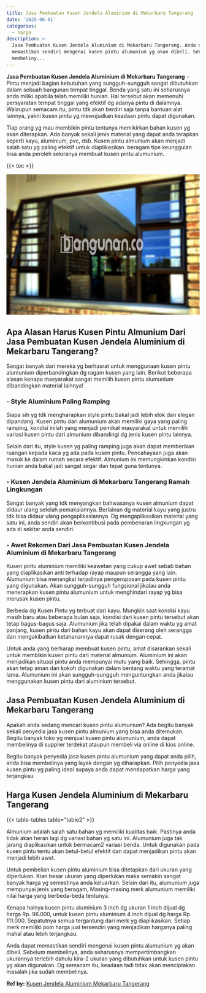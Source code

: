 ```yaml
---
title: Jasa Pembuatan Kusen Jendela Aluminium di Mekarbaru Tangerang
date: '2025-06-01'
categories:
  - harga
description: >-
  Jasa Pembuatan Kusen Jendela Aluminium di Mekarbaru Tangerang. Anda dapat
  memastikan sendiri mengenai kusen pintu alumunium yg akan dibeli. Sebelum
  membeliny...
---
```


**Jasa Pembuatan Kusen Jendela Aluminium di Mekarbaru Tangerang** – Pintu menjadi bagian kebutuhan yang sungguh-sungguh sangat dibutuhkan dalam sebuah bangunan tempat tinggal. Benda yang satu ini seharusnya anda miliki apabila telah memiliki hunian. Hal tersebut akan memenuhi persyaratan tempat tinggal yang efektif dg adanya pintu di dalamnya. Walaupun semacam itu, pintu tdk akan berdiri saja tanpa bantuan alat lainnya, yakni kusen pintu yg mewujudkan keadaan pintu dapat digunakan.

Tiap orang yg mau membikin pintu tentunya memikirkan bahan kusen yg akan diterapkan. Ada banyak sekali jenis material yang dapat anda terapkan seperti kayu, aluminium, pvc, dsb. Kusen pintu almunium akan menjadi salah satu yg paling efektif untuk diaplikasikan. beragam tipe keunggulan bisa anda peroleh sekiranya membuat kusen pintu alumunium.

{{< toc >}}

![Jasa Pembuatan Kusen Jendela Aluminium di Mekarbaru Tangerang](/images/harga-kusen-jendela-alumunium-11.png)

## Apa Alasan Harus Kusen Pintu Almunium Dari Jasa Pembuatan Kusen Jendela Aluminium di Mekarbaru Tangerang?

Sangat banyak dari mereka yg berhasrat untuk menggunaan kusen pintu alumunium diperbandingkan dg ragam kusen yang lain. Berikut beberapa alasan kenapa masyarakat sangat memilih kusen pintu alumunium dibandingkan material lainnya!

### \- Style Aluminium Paling Ramping

Siapa sih yg tdk mengharapkan style pintu bakal jadi lebih elok dan elegan dipandang. Kusen pintu dari alumunium akan memiliki gaya yang paling ramping, kondisi inilah yang menjadi pemikat masyarakat untuk memilih variasi kusen pintu dari almunium dibandingi dg jenis kusen pintu lainnya.

Selain dari itu, style kusen yg paling ramping juga akan dapat memberikan ruangan kepada kaca yg ada pada kusen pintu. Pencahayaan juga akan masuk ke dalam rumah secara efektif. Almunium ini memungkinkan kondisi hunian anda bakal jadi sangat segar dan tepat guna tentunya.

### \- Kusen Jendela Aluminium di Mekarbaru Tangerang Ramah Lingkungan

Sangat banyak yang tdk menyangkan bahwasanya kusen almunium dapat didaur ulang setelah pemakaiannya. Berlainan dg material kayu yang justru tdk bisa didaur ulang pengaplikasiannya. Dg mengaplikasikan material yang satu ini, anda sendiri akan berkontibusi pada pembenaran lingkungan yg ada di sekitar anda sendiri.

### \- Awet Rekomen Dari Jasa Pembuatan Kusen Jendela Aluminium di Mekarbaru Tangerang

Kusen pintu aluminium memiliki keawetan yang cukup awet sebab bahan yang diaplikasikan anti terhadap rayap maupun serangga yang lain. Alumunium bisa menangkal terjadinya pengeroposan pada kusen pintu yang digunakan. Akan sungguh-sungguh fungsional jikalau anda menerapkan kusen pintu alumunium untuk menghindari rayap yg bisa merusak kusen pintu.

Berbeda dg Kusen Pintu yg terbuat dari kayu. Mungkin saat kondisi kayu masih baru atau beberapa bulan saja, kondisi dari kusen pintu tersebut akan tetap bagus-bagus saja. Alumunium jika telah dipakai dalam waktu yg amat panjang, kusen pintu dari bahan kayu akan dapat diserang oleh serangga dan mengakibatkan ketahanannya dapat rusak dengan cepat.

Untuk anda yang berharap membuat kusen pintu, amat disarankan sekali untuk membikin kusen pintu dari material almunium. Aluminium ini akan menjadikan situasi pintu anda mempunyai mutu yang baik. Sehingga, pintu akan tetap aman dan kokoh digunakan dalam bentang waktu yang teramat lama. Alumunium ini akan sungguh-sungguh menguntungkan anda jikalau menggunakan kusen pintu dari aluminium tersebut.

## Jasa Pembuatan Kusen Jendela Aluminium di Mekarbaru Tangerang

Apakah anda sedang mencari kusen pintu alumunium? Ada begitu banyak sekali penyedia jasa kusen pintu almunium yang bisa anda ditemukan. Begitu banyak toko yg menjual kusen pintu alumunium, anda dapat membelinya di supplier terdekat ataupun membeli via online di kios online.

Begitu banyak penyedia jasa kusen pintu alumunium yang dapat anda pilih, anda bisa membelinya yang layak dengan yg diharapkan. Pilih penyedia jasa kusen pintu yg paling ideal supaya anda dapat mendapatkan harga yang terjangkau.

## Harga Kusen Jendela Aluminium di Mekarbaru Tangerang

{{< table-tables table="table2" >}}

Almunium adalah salah satu bahan yg memiliki kualitas baik. Pastinya anda tidak akan heran lagi dg variasi bahan yg satu ini. Alumunium juga tak jarang diaplikasikan untuk bermacam2 variasi benda. Untuk digunakan pada kusen pintu tentu akan betul-betul efektif dan dapat menjadikan pintu akan menjadi lebih awet.

Untuk pembelian kusen pintu aluminium bisa ditetapkan dari ukuran yang diperlukan. Kian besar ukuran yang diperlukan maka semakin sangat banyak harga yg semestinya anda keluarkan. Selain dari itu, alumunium juga mempunyai jenis yang beragam, Masing-masing merk alumunium memiliki nilai harga yang berbeda-beda tentunya.

Kenapa halnya kusen pintu aluminium 3 inch dg ukuran 1 inch dijual dg harga Rp. 96.000, untuk kusen pintu aluminium 4 inch dijual dg harga Rp. 111.000. Sepatutnya semua tergantung dari merk yg diaplikasikan. Setiap merk memiliki poin harga jual tersendiri yang menjadikan harganya paling mahal atau lebih terjangkau.

Anda dapat memastikan sendiri mengenai kusen pintu alumunium yg akan dibeli. Sebelum membelinya, anda seharusnya mempertimbangkan ukurannya terlebih dahulu kira-2 ukuran yang dibutuhkan untuk kusen pintu yg akan digunakan. Dg semacam itu, keadaan tadi tidak akan menciptakan masalah jika sudah membelinya.

**Ref by:** [Kusen Jendela Aluminium Mekarbaru Tangerang](https://id.wikipedia.org/wiki/Kusen)
